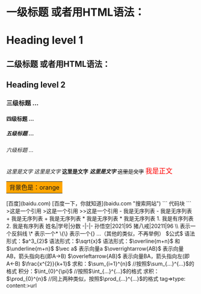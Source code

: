 
# 一级标题          或者用HTML语法：<h1>Heading level 1</h1>
## 二级标题			或者用HTML语法：<h2>Heading level 2</h2>
### 三级标题        ...
#### 四级标题       ...
##### 五级标题      ...
###### 六级标题     ...
*这里是文字*
_这里是文字_
**这里是文字**
***这里是文字***
~~这里是文字~~
<font face='黑体' color=#ff0000 size=4>我是正文</font>
<table><tr><td bgcolor=orange>背景色是：orange</td></tr></table>
[百度](baidu.com)
[百度一下，你就知道](baidu.com "搜索网站")
```
代码块
```
>这是一个引用
>这是一个引用
>>这是一个引用
- 我是无序列表
- 我是无序列表
+ 我是无序列表
+ 我是无序列表
* 我是无序列表
* 我是无序列表
1. 我是有序列表
2. 我是有序列表
姓名|学号|分数
-|-|-
孙悟空|2021|95
猪八戒|20211|96
\\          表示一个反斜线
\*          表示一个*
\{\}        表示一个{}
...（其他的类似，不再举例）
$公式$
语法形式：$a^3_{2}$
语法形式：$\sqrt{x}$
语法形式：$\overline{m+n}$
和      $\underline{m+n}$
$\vec a$		表示向量a
$\overrightarrow{AB}$  表示向量AB，箭头指向右(即A->B)	
$\overleftarrow{AB}$   表示向量BA，箭头指向左(即A<-B)
$\frac{x^{2}}{k+1}$
求和：$\sum_{i=1}^{n}$		//按照$\sum_{...}^{...}$的格式
积分：$\int_{0}^{\pi}$		//按照$\int_{...}^{...}$的格式
求积：$\prod_{0}^{n}$		//同上两种类似，按照$\prod_{...}^{...}$的格式
tag=>type: content:>url




